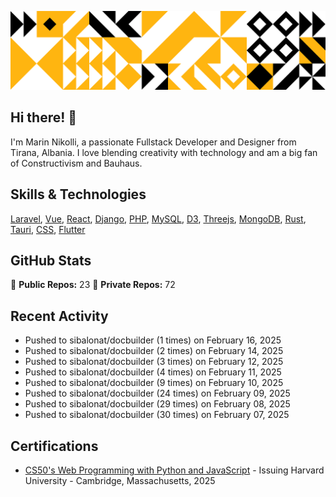 ![Random Image](assets/4.png)
## Hi there! 👋

I'm Marin Nikolli, a passionate Fullstack Developer and Designer from Tirana, Albania. I love blending creativity with technology and am a big fan of Constructivism and Bauhaus.

## Skills & Technologies

[Laravel](https://laravel.com/), [Vue](https://vuejs.org/), [React](https://react.dev/), [Django](https://www.djangoproject.com/), [PHP](https://www.php.net/), [MySQL](https://www.mysql.com/), [D3](https://d3js.org/), [Threejs](https://threejs.org/), [MongoDB](https://www.mongodb.com/?msockid=18f41f88c021681c2a650aaac1546995), [Rust](https://www.rust-lang.org/), [Tauri](https://tauri.app/), [CSS](https://css3.com/), [Flutter](https://flutter.dev/)

## GitHub Stats

🌟 **Public Repos:** 23
🌟 **Private Repos:** 72  

## Recent Activity
- Pushed to sibalonat/docbuilder (1 times) on February 16, 2025
- Pushed to sibalonat/docbuilder (2 times) on February 14, 2025
- Pushed to sibalonat/docbuilder (3 times) on February 12, 2025
- Pushed to sibalonat/docbuilder (4 times) on February 11, 2025
- Pushed to sibalonat/docbuilder (9 times) on February 10, 2025
- Pushed to sibalonat/docbuilder (24 times) on February 09, 2025
- Pushed to sibalonat/docbuilder (29 times) on February 08, 2025
- Pushed to sibalonat/docbuilder (30 times) on February 07, 2025



## Certifications

- [CS50's Web Programming with
Python and JavaScript](https://certificates.cs50.io/faf4470c-c773-489d-bc3e-b0086a8a5404.pdf?size=letter) - Issuing Harvard University - Cambridge, Massachusetts, 2025
